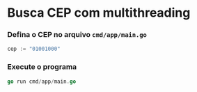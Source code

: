 # Busca CEP com multithreading

### Defina o CEP no arquivo `cmd/app/main.go`
```go
cep := "01001000"
```

### Execute o programa
```go
go run cmd/app/main.go
```
